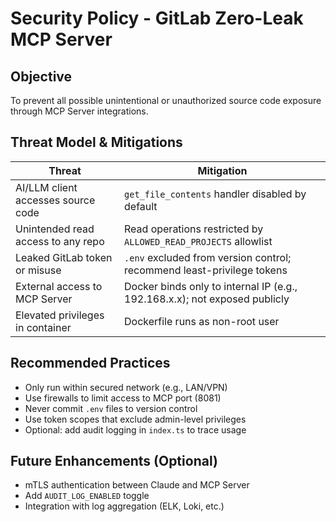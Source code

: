 # Security Policy - GitLab Zero-Leak MCP Server

## Objective
To prevent all possible unintentional or unauthorized source code exposure through MCP Server integrations.

## Threat Model & Mitigations

| Threat                                 | Mitigation                                                                 |
|----------------------------------------|----------------------------------------------------------------------------|
| AI/LLM client accesses source code     | `get_file_contents` handler disabled by default                           |
| Unintended read access to any repo     | Read operations restricted by `ALLOWED_READ_PROJECTS` allowlist           |
| Leaked GitLab token or misuse          | `.env` excluded from version control; recommend least-privilege tokens     |
| External access to MCP Server          | Docker binds only to internal IP (e.g., 192.168.x.x); not exposed publicly |
| Elevated privileges in container       | Dockerfile runs as non-root user                                          |

## Recommended Practices

- Only run within secured network (e.g., LAN/VPN)
- Use firewalls to limit access to MCP port (8081)
- Never commit `.env` files to version control
- Use token scopes that exclude admin-level privileges
- Optional: add audit logging in `index.ts` to trace usage

## Future Enhancements (Optional)

- mTLS authentication between Claude and MCP Server
- Add `AUDIT_LOG_ENABLED` toggle
- Integration with log aggregation (ELK, Loki, etc.)
